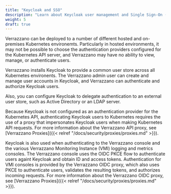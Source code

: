 ```yaml
---
title: "Keycloak and SSO"
description: "Learn about Keycloak user management and Single Sign-On (SSO)"
weight: 5
draft: true
---
```


Verrazzano can be deployed to a number of different hosted and on-premises Kubernetes environemts. Particularly in hosted environments, it may not be possible to choose the authentication providers configured for the Kubernetes API server, and Verrazzano may have no ability to view, manage, or authenticate users.

Verrazzano installs Keycloak to provide a common user store across all Kubernetes environents. The Verrazzano admin user can create and manage user accounts in Keycloak, and Verrazzano can authenticate and authorize Keycloak users.

Also, you can configure Keycloak to delegate authentication to an external user store, such as Active Directory or an LDAP server.

Because Keycloak is not configured as an authentication provider for the Kubernetes API, authenticating Keycloak users to Kubernetes requires the use of a proxy that impersonates Keycloak users when making Kubernetes API requests. For more information about the Verrazzano API proxy, see [Verrazzano Proxies]({{< relref "/docs/security/proxies/proxies.md" >}}).

Keycloak is also used when authenticating to the Verrazzano console and the various Verrazzano Monitoring Instance (VMI) logging and metrics consoles. The Verrazzano console uses the OIDC PKCE flow to authenticate users againt Keycloak and obtain ID and access tokens. Authentication for VMI consoles is provided by the Verrazzano OIDC proxy, which also uses PKCE to authenticate users, validates the resulting tokens, and authorizes incoming requests. For more information about the Verrazzano OIDC proxy, see [Verrazzano Proxies]({{< relref "/docs/security/proxies/proxies.md" >}}).
